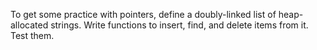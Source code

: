 To get some practice with pointers, define a doubly-linked list of heap-allocated strings. Write functions to insert, find, and delete items from it. Test them.